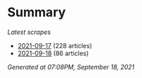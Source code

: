 # Summary
*Latest scrapes*
* [2021-09-17](https://github.com/nuuuwan/news_lk/blob/data/news_lk.2021-09-17.json) (228 articles)
* [2021-09-18](https://github.com/nuuuwan/news_lk/blob/data/news_lk.2021-09-18.json) (86 articles)

*Generated at 07:08PM, September 18, 2021*